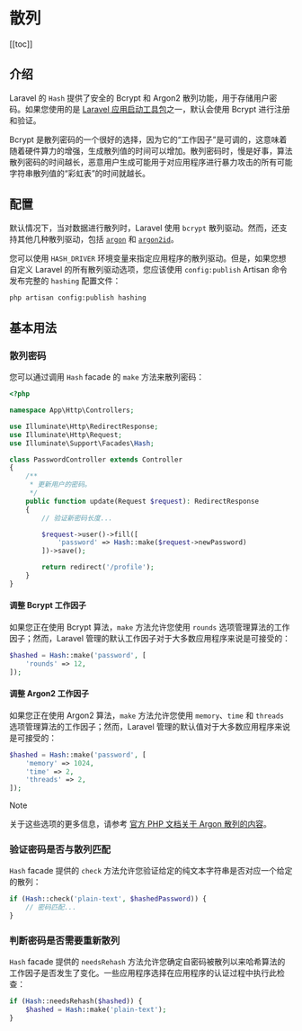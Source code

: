 # 散列

[[toc]]

## 介绍

Laravel 的 `Hash` 提供了安全的 Bcrypt 和 Argon2 散列功能，用于存储用户密码。如果您使用的是 [Laravel 应用启动工具包](/docs/11/getting-started/starter-kits)之一，默认会使用 Bcrypt 进行注册和验证。

Bcrypt 是散列密码的一个很好的选择，因为它的“工作因子”是可调的，这意味着随着硬件算力的增强，生成散列值的时间可以增加。散列密码时，慢是好事，算法散列密码的时间越长，恶意用户生成可能用于对应用程序进行暴力攻击的所有可能字符串散列值的“彩虹表”的时间就越长。

## 配置

默认情况下，当对数据进行散列时，Laravel 使用 `bcrypt` 散列驱动。然而，还支持其他几种散列驱动，包括 [`argon`](https://en.wikipedia.org/wiki/Argon2) 和 [`argon2id`](https://en.wikipedia.org/wiki/Argon2)。

您可以使用 `HASH_DRIVER` 环境变量来指定应用程序的散列驱动。但是，如果您想自定义 Laravel 的所有散列驱动选项，您应该使用 `config:publish` Artisan 命令发布完整的 `hashing` 配置文件：

```bash
php artisan config:publish hashing
```

## 基本用法

### 散列密码

您可以通过调用 `Hash` facade 的 `make` 方法来散列密码：

```php
<?php

namespace App\Http\Controllers;

use Illuminate\Http\RedirectResponse;
use Illuminate\Http\Request;
use Illuminate\Support\Facades\Hash;

class PasswordController extends Controller
{
    /**
     * 更新用户的密码。
     */
    public function update(Request $request): RedirectResponse
    {
        // 验证新密码长度...

        $request->user()->fill([
            'password' => Hash::make($request->newPassword)
        ])->save();

        return redirect('/profile');
    }
}
```

#### 调整 Bcrypt 工作因子

如果您正在使用 Bcrypt 算法，`make` 方法允许您使用 `rounds` 选项管理算法的工作因子；然而，Laravel 管理的默认工作因子对于大多数应用程序来说是可接受的：

```php
$hashed = Hash::make('password', [
    'rounds' => 12,
]);
```

#### 调整 Argon2 工作因子

如果您正在使用 Argon2 算法，`make` 方法允许您使用 `memory`、`time` 和 `threads` 选项管理算法的工作因子；然而，Laravel 管理的默认值对于大多数应用程序来说是可接受的：

```php
$hashed = Hash::make('password', [
    'memory' => 1024,
    'time' => 2,
    'threads' => 2,
]);
```

> [!NOTE]  
> 关于这些选项的更多信息，请参考 [官方 PHP 文档关于 Argon 散列的内容](https://secure.php.net/manual/en/function.password-hash.php)。

### 验证密码是否与散列匹配

`Hash` facade 提供的 `check` 方法允许您验证给定的纯文本字符串是否对应一个给定的散列：

```php
if (Hash::check('plain-text', $hashedPassword)) {
    // 密码匹配...
}
```

### 判断密码是否需要重新散列

`Hash` facade 提供的 `needsRehash` 方法允许您确定自密码被散列以来哈希算法的工作因子是否发生了变化。一些应用程序选择在应用程序的认证过程中执行此检查：

```php
if (Hash::needsRehash($hashed)) {
    $hashed = Hash::make('plain-text');
}
```
